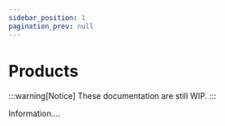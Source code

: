 ```yaml
---
sidebar_position: 1
pagination_prev: null
---
```


# Products

:::warning[Notice]
These documentation are still WIP.
:::

Information....
